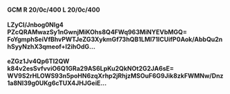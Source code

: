 #### GCM R 20/0c/400 L 20/0c/400
**LZyCI/Jnbog0NIg4**<br/>**PZcQRAMwazSy1nGwnjMiKOhs8Q4FWq963MiNYEVbMGQ=**<br/>**FoYgmphSeiVfBhvPWTJeZG3XykmGf73hQB1LMl71ICUifP0Aok/AbbQu2nhSyyNzhX3qmeof+l2ihOdG...**<br/><br/>
**eZGz1Jv4Qp6TI2QW**<br/>**k84v2esSvfvviO6Q1GRa29AS6LpKu2QkNOt2G2JA6sE=**<br/>**WV9S2rHLOWS93n5poHN6zqXrhp2jRhjzMSOuF6G9Jik8zkFWMNw/Dnz1a8NI39g0UKg6cTUX4JHJGeiE...**
